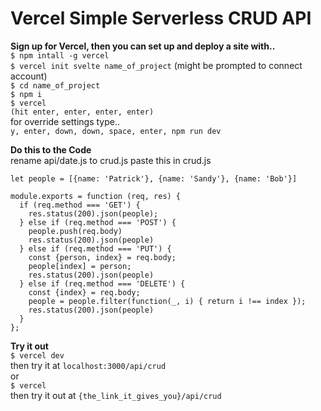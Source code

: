 # Vercel Simple Serverless CRUD API
   
**Sign up for Vercel, then you can set up and deploy a site with..**   
`$ npm intall -g vercel`   
`$ vercel init svelte name_of_project` (might be prompted to connect account)   
`$ cd name_of_project`   
`$ npm i`   
`$ vercel`   
`(hit enter, enter, enter, enter)`   
for override settings type..   
`y, enter, down, down, space, enter, npm run dev`   
   
**Do this to the Code**   
rename api/date.js to crud.js
paste this in crud.js

```
let people = [{name: 'Patrick'}, {name: 'Sandy'}, {name: 'Bob'}]

module.exports = function (req, res) {
  if (req.method === 'GET') {
    res.status(200).json(people);
  } else if (req.method === 'POST') {
    people.push(req.body)
    res.status(200).json(people)
  } else if (req.method === 'PUT') {
    const {person, index} = req.body;
    people[index] = person;
    res.status(200).json(people)
  } else if (req.method === 'DELETE') {
    const {index} = req.body;
    people = people.filter(function(_, i) { return i !== index });
    res.status(200).json(people)
  }
};
```
   
**Try it out**   
`$ vercel dev`    
then try it at `localhost:3000/api/crud`   
or    
`$ vercel`   
then try it out at `{the_link_it_gives_you}/api/crud`   
